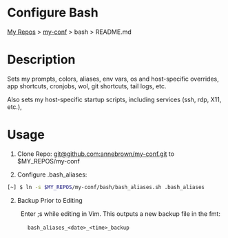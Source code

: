 # Configure Bash

[My Repos](https://github.com/annebrown/?tab=repositories) > [my-conf](../README.md) > bash > README.md 

# Description

Sets my prompts, colors, aliases, env vars, os and host-specific overrides, app shortcuts, cronjobs, wol, git shortcuts, tail logs, etc.

Also sets my host-specific startup scripts, including services (ssh, rdp, X11, etc.),   

# Usage

1. Clone Repo: [git@github.com:annebrown/my-conf.git](https://github.com/annebrown/bash-conf.git) to $MY_REPOS/my-conf   

2. Configure .bash_aliases: 

```bash
[~] $ ln -s $MY_REPOS/my-conf/bash/bash_aliases.sh .bash_aliases     
```

2. Backup Prior to Editing

        Enter ;s  while editing in Vim.  This outputs a new backup file in the fmt:

            `bash_aliases_<date>_<time>_backup`